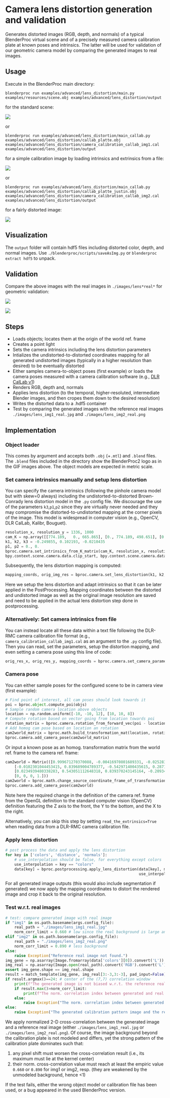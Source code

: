 # Camera lens distortion generation and validation

Generates distorted images (RGB, depth, and normals) of a typical BlenderProc virtual scene and of a precisely measured camera calibration plate at known poses and intrinsics. The latter will be used for validation of our geometric camera model by comparing the generated images to real images.

## Usage

Execute in the BlenderProc main directory:
```
blenderproc run examples/advanced/lens_distortion/main.py examples/resources/scene.obj examples/advanced/lens_distortion/output
``` 
for the standard scene:

![](../../../images/lens_img0_generated.png)

or
```
blenderproc run examples/advanced/lens_distortion/main_callab.py examples/advanced/lens_distortion/callab_platte.obj examples/advanced/lens_distortion/camera_calibration_callab_img1.cal examples/advanced/lens_distortion/output
``` 

for a simple calibration image by loading intrinsics and extrinsics from a file:

![](../../../images/lens_img1_generated.png)

or
```
blenderproc run examples/advanced/lens_distortion/main_callab.py examples/advanced/lens_distortion/callab_platte_justin.obj examples/advanced/lens_distortion/camera_calibration_callab_img2.cal examples/advanced/lens_distortion/output
``` 

for a fairly distorted image:

![](../../../images/lens_img2_generated.png)

## Visualization

The `output` folder will contain hdf5 files including distorted color, depth, and normal images. Use `./blenderproc/scripts/saveAsImg.py` or `blenderproc extract hdf5` to unpack.

## Validation

Compare the above images with the real images in `./images/lens*real*` for geometric validation:

![](../../../images/lens_img1.gif)

![](../../../images/lens_img2.gif)

## Steps

* Loads objects; locates them at the origin of the world ref. frame
* Creates a point light
* Sets the camera intrinsics including the lens distortion parameters
* Intializes the undistorted-to-distorted coordinates mapping for all generated undistorted images (typically in a higher resolution than desired) to be eventually distorted
* Either samples camera-to-object poses (first example) or loads the camera poses measured with a camera calibration software (e.g., [DLR CalLab v1](https://www.robotic.de/callab))
* Renders RGB, depth and, normals
* Applies lens distortion (to the temporal, higher-resoluted, intermediate Blender images, and then cropes them down to the desired resolution)
* Writes the distorted data to a .hdf5 container
* Test by comparing the generated images with the reference real images `./images/lens_img1_real.jpg` and `./images/lens_img2_real.png`

## Implementation

### Object loader

This comes by argument and accepts both `.obj` (+`.mtl`) and `.blend` files. The `.blend` files included in the directory show the BlenderProc2 logo as in the GIF images above. The object models are expected in metric scale.

### Set camera intrinsics manually and setup lens distortion

You can specify the camera intrinsics (following the pinhole camera model but with skew=0 always) including the undistorted-to-distorted Brown-Conrady lens distortion model in the `.py` config file. We discourage the use of the parameters `k3`,`p1`,`p2` since they are virtually never needed and they may compromise the distorted-to-undistorted mapping at the corner pixels of the image. This model is widespread in computer vision (e.g., OpenCV, DLR CalLab, Kalibr, Bouguet).
```python
resolution_x, resolution_y = 1336, 1000
cam_K = np.array([[774.189,   0., 665.865], [0., 774.189, 498.651], [0.0, 0.0, 1.0]])
k1, k2, k3 = -0.249855, 0.102193, -0.0210435
p1, p2 = 0., 0.
bproc.camera.set_intrinsics_from_K_matrix(cam_K, resolution_x, resolution_y,
bpy.context.scene.camera.data.clip_start, bpy.context.scene.camera.data.clip_end)
```

Subsequently, the lens distortion mapping is computed:
```python
mapping_coords, orig_img_res = bproc.camera.set_lens_distortion(k1, k2, k3, p1, p2)
```

Here we setup the lens distortion and adapt intrinsics so that it can be later applied in the PostProcessing. Mapping coordinates between the distorted and undistorted image as well as the original image resolution are saved and need to be applied in the actual lens distortion step done in postprocessing.

### Alternatively: Set camera intrinsics from file

You can instead locate all these data within a text file following the DLR-RMC camera calibration file format (e.g., `camera_calibration_callab_img1.cal` as an argument to the `.py` config file). Then you can read, set the parameters, setup the distortion mapping, and even setting a camera pose using this line of code:
```python
orig_res_x, orig_res_y, mapping_coords = bproc.camera.set_camera_parameters_from_config_file(args.config_file, read_the_extrinsics=False)
```

### Camera pose

You can either sample poses for the configured scene to be in camera view (first example):
```python
# Find point of interest, all cam poses should look towards it
poi = bproc.object.compute_poi(objs)
# Sample random camera location above objects
location = np.random.uniform([-10, -10, 12], [10, 10, 8])
# Compute rotation based on vector going from location towards poi
rotation_matrix = bproc.camera.rotation_from_forward_vec(poi - location, inplane_rot=np.random.uniform(-0.7854, 0.7854))
# Add homog cam pose based on location an rotation
cam2world_matrix = bproc.math.build_transformation_mat(location, rotation_matrix)
bproc.camera.add_camera_pose(cam2world_matrix)
```

Or input a known pose as an homog. transformation matrix from the world ref. frame to the camera ref. frame:
```python
cam2world = Matrix(([0.999671270370088, -0.00416970801689331, -0.0252831090758257, 0.18543145448762],
    [-0.0102301044453415, 0.839689004789377, -0.542971400435615, 0.287115596159953],
    [0.0234939480338283, 0.543051112648318, 0.839370243145164, -0.209347565773035],
    [0, 0, 0, 1.]))
cam2world = bproc.math.change_source_coordinate_frame_of_transformation_matrix(cam2world, ["X", "-Y", "-Z"])
bproc.camera.add_camera_pose(cam2world)
```

Note here the required change in the definition of the camera ref. frame from the OpenGL definition to the standard computer vision (OpenCV) definition featuring the Z axis to the front, the Y to the bottom, and the X to the right.

Alternatively, you can skip this step by setting `read_the_extrinsics=True` when reading data from a DLR-RMC camera calibration file.

### Apply lens distortion
```python
# post process the data and apply the lens distortion
for key in ['colors', 'distance', 'normals']:
    # use_interpolation should be false, for everything except colors 
    use_interpolation = key == "colors"
    data[key] = bproc.postprocessing.apply_lens_distortion(data[key], mapping_coords, orig_res_x, orig_res_y,
                                                           use_interpolation=use_interpolation)
```
For all generated image outputs (this would also include segmentation if generated) we now apply the mapping coordinates to distort the rendered image and crop it back to the original resolution.

### Test w.r.t. real images
```python
# test: compare generated image with real image
if "img1" in os.path.basename(args.config_file):
    real_path = "./images/lens_img1_real.jpg"
    norm_corr_limit = 0.660 # low since the real background is large and different
elif "img2" in os.path.basename(args.config_file):
    real_path = "./images/lens_img2_real.png"
    norm_corr_limit = 0.890 # less background
else:
    raise Exception("Reference real image not found.")
img_gene = np.asarray(Image.fromarray(data['colors'][0]).convert('L'))
img_real = np.asarray(Image.open(real_path).convert('RGB').convert('L'))
assert img_gene.shape == img_real.shape
result = match_template(img_gene, img_real[3:-3,3:-3], pad_input=False)
if result.argmax()==24: # center of the (7,7) correlation window
    print(f"The generated image is not biased w.r.t. the reference real image.")
    if result.max()>norm_corr_limit:
        print(f"The norm. correlation index between generated and real images is {np.round(result.max(),3)}, which is fine.")
    else:
        raise Exception("The norm. correlation index between generated and real image is too low. The images do not match. Choose other object or config file.")
else:
    raise Exception("The generated calibration pattern image and the reference real image do not match. Choose other object or config file.")
```
We apply normalized 2-D cross-correlation between the generated image and a reference real image (either `./images/lens_img1_real.jpg` or `./images/lens_img2_real.png`). Of course, the image background beyond the calibration plate is not modeled and differs, yet the strong pattern of the calibration plate dominates such that:
1. any pixel shift must worsen the cross-correlation result (i.e., its maximum must lie at the kernel center)
1. their norm. cross-correlation value must reach at least the empiric value `0.660` or `0.890` for img1 or img2, resp. (they are weakened by the unmodeled background, hence <1)

If the test fails, either the wrong object model or calibration file has been used, or a bug appeared in the used BlenderProc version.
